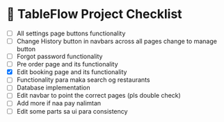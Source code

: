 # 🧾 TableFlow Project Checklist

- [ ] All settings page buttons functionality
- [ ] Change History button in navbars across all pages change to manage button
- [ ] Forgot password functionality
- [ ] Pre order page and its functionality
- [x] Edit booking page and its functionality
- [ ] Functionality para maka search og restaurants
- [ ] Database implementation
- [ ] Edit navbar to point the correct pages (pls double check)
- [ ] Add more if naa pay nalimtan
- [ ] Edit some parts sa ui para consistency
